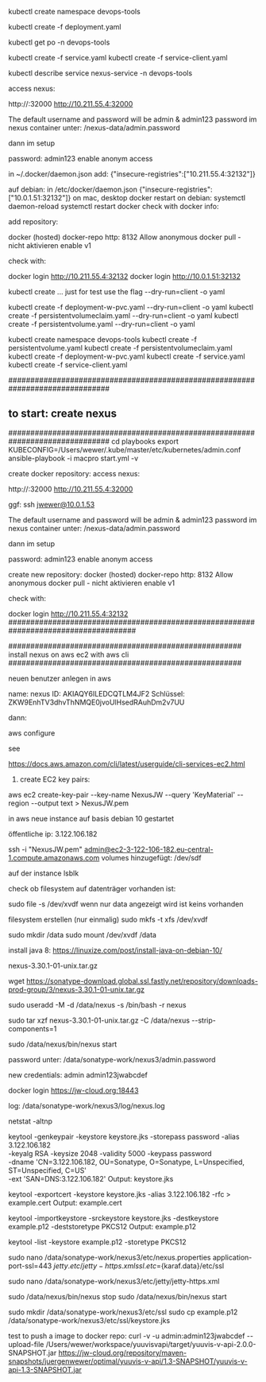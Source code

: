 kubectl create namespace devops-tools

kubectl create -f deployment.yaml

kubectl get po -n devops-tools

kubectl create -f service.yaml
kubectl create -f service-client.yaml


kubectl describe service nexus-service -n devops-tools

access nexus:

http://<cluster IP>:32000
http://10.211.55.4:32000

The default username and password will be admin & admin123
password im nexus container unter: /nexus-data/admin.password

dann im setup

password: admin123
enable anonym access

in ~/.docker/daemon.json
add:
{"insecure-registries":["10.211.55.4:32132"]}

auf debian:
in /etc/docker/daemon.json
{"insecure-registries":["10.0.1.51:32132"]}
on mac, desktop docker restart
on debian:
systemctl daemon-reload
systemctl restart docker
check with docker info:

add repository:

docker (hosted)
docker-repo
http: 8132
Allow anonymous docker pull - nicht aktivieren
enable v1

check with:

docker login http://10.211.55.4:32132
docker login http://10.0.1.51:32132

kubectl create ...
just for test use the flag --dry-run=client -o yaml

kubectl create -f deployment-w-pvc.yaml --dry-run=client -o yaml
kubectl create -f persistentvolumeclaim.yaml --dry-run=client -o yaml
kubectl create -f persistentvolume.yaml --dry-run=client -o yaml

kubectl create namespace devops-tools
kubectl create -f persistentvolume.yaml
kubectl create -f persistentvolumeclaim.yaml
kubectl create -f deployment-w-pvc.yaml
kubectl create -f service.yaml
kubectl create -f service-client.yaml

###############################################################################
##         to start: create nexus
###############################################################################
cd playbooks
export KUBECONFIG=/Users/wewer/.kube/master/etc/kubernetes/admin.conf
ansible-playbook -i macpro start.yml -v

create docker repository:
access nexus:

http://<cluster IP>:32000
http://10.211.55.4:32000

ggf:
ssh jwewer@10.0.1.53

The default username and password will be admin & admin123
password im nexus container unter: /nexus-data/admin.password

dann im setup

password: admin123
enable anonym access

create new repository:
docker (hosted)
docker-repo
http: 8132
Allow anonymous docker pull - nicht aktivieren
enable v1

check with:

docker login http://10.211.55.4:32132
#####################################################################################

#####################################################
install nexus on aws ec2 with aws cli
#####################################################

neuen benutzer anlegen in aws

name: nexus
ID: AKIAQY6ILEDCQTLM4JF2
Schlüssel: ZKW9EnhTV3dhvThNMQE0jvoUlHsedRAuhDm2v7UU

dann:

aws configure

see

https://docs.aws.amazon.com/cli/latest/userguide/cli-services-ec2.html

1. create EC2 key pairs:

aws ec2 create-key-pair --key-name NexusJW --query 'KeyMaterial' --region --output text > NexusJW.pem

in aws neue instance auf basis debian 10 gestartet

öffentliche ip:
3.122.106.182

ssh -i "NexusJW.pem" admin@ec2-3-122-106-182.eu-central-1.compute.amazonaws.com
volumes hinzugefügt:
/dev/sdf

auf der instance
lsblk

check ob filesystem auf datenträger vorhanden ist:

sudo file -s /dev/xvdf
wenn nur data angezeigt wird ist keins vorhanden

filesystem erstellen (nur einmalig)
sudo mkfs -t xfs /dev/xvdf

sudo mkdir /data
sudo mount /dev/xvdf /data

install java 8:
https://linuxize.com/post/install-java-on-debian-10/


nexus-3.30.1-01-unix.tar.gz

wget https://sonatype-download.global.ssl.fastly.net/repository/downloads-prod-group/3/nexus-3.30.1-01-unix.tar.gz

sudo useradd -M -d /data/nexus -s /bin/bash -r nexus

sudo tar xzf  nexus-3.30.1-01-unix.tar.gz -C /data/nexus --strip-components=1

sudo /data/nexus/bin/nexus start

password unter: /data/sonatype-work/nexus3/admin.password

new credentials:
admin
admin123jwabcdef

docker login  https://jw-cloud.org:18443

log: /data/sonatype-work/nexus3/log/nexus.log

netstat -altnp

keytool -genkeypair -keystore keystore.jks -storepass password -alias 3.122.106.182 \
-keyalg RSA -keysize 2048 -validity 5000 -keypass password \
-dname 'CN=3.122.106.182, OU=Sonatype, O=Sonatype, L=Unspecified, ST=Unspecified, C=US' \
-ext 'SAN=DNS:3.122.106.182'
Output: keystore.jks

keytool -exportcert -keystore keystore.jks -alias 3.122.106.182 -rfc > example.cert
Output: example.cert

keytool -importkeystore -srckeystore keystore.jks -destkeystore example.p12 -deststoretype PKCS12
Output: example.p12

keytool -list -keystore example.p12 -storetype PKCS12

sudo nano /data/sonatype-work/nexus3/etc/nexus.properties
application-port-ssl=443
${jetty.etc}/jetty-https.xml
ssl.etc=${karaf.data}/etc/ssl

sudo nano /data/sonatype-work/nexus3/etc/jetty/jetty-https.xml
<Set name="/home/admin/example.p12">

sudo /data/nexus/bin/nexus stop
sudo /data/nexus/bin/nexus start

sudo mkdir /data/sonatype-work/nexus3/etc/ssl
sudo cp example.p12 /data/sonatype-work/nexus3/etc/ssl/keystore.jks

test to push a image to docker repo:
curl -v -u admin:admin123jwabcdef --upload-file /Users/wewer/workspace/yuuvisvapi/target/yuuvis-v-api-2.0.0-SNAPSHOT.jar https://jw-cloud.org/repository/maven-snapshots/juergenwewer/optimal/yuuvis-v-api/1.3-SNAPSHOT/yuuvis-v-api-1.3-SNAPSHOT.jar
